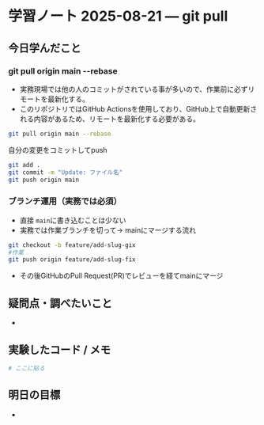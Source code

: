 # 学習ノート 2025-08-21 — git pull

## 今日学んだこと

### git pull origin main --rebase
- 実務現場では他の人のコミットがされている事が多いので、作業前に必ずリモートを最新化する。
- このリポジトリではGitHub Actionsを使用しており、GitHub上で自動更新される内容があるため、リモートを最新化する必要がある。

~~~ bash
git pull origin main --rebase
~~~
自分の変更をコミットしてpush

~~~ bash
git add .
git commit -m "Update: ファイル名"
git push origin main
~~~

### ブランチ運用（実務では必須）
- 直接 `main`に書き込むことは少ない
- 実務では作業ブランチを切って→ mainにマージする流れ
~~~ bash
git checkout -b feature/add-slug-gix
#作業
git push origin feature/add-slug-fix
~~~
- その後GitHubのPull Request(PR)でレビューを経てmainにマージ



## 疑問点・調べたいこと
- 

## 実験したコード / メモ
~~~bash
# ここに貼る
~~~

## 明日の目標
- 